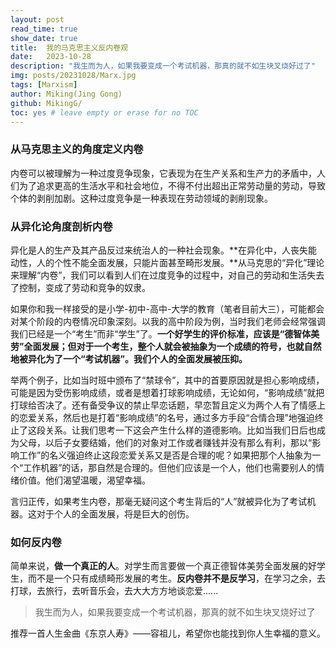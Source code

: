 ```yaml
---
layout: post
read_time: true
show_date: true
title:  我的马克思主义反内卷观
date:   2023-10-28
description: "我生而为人，如果我要变成一个考试机器，那真的就不如生块叉烧好过了"
img: posts/20231028/Marx.jpg
tags: [Marxism]
author: Miking(Jing Gong)
github: MikingG/
toc: yes # leave empty or erase for no TOC
---
```

### 从马克思主义的角度定义内卷

内卷可以被理解为一种过度竞争现象，它表现为在生产关系和生产力的矛盾中，人们为了追求更高的生活水平和社会地位，不得不付出超出正常劳动量的劳动，导致个体的剥削加剧。这种过度竞争是一种表现在劳动领域的剥削现象。

### 从异化论角度剖析内卷

异化是人的生产及其产品反过来统治人的一种社会现象。**在异化中，人丧失能动性，人的个性不能全面发展，只能片面甚至畸形发展。**从马克思的“异化”理论来理解“内卷”，我们可以看到人们在过度竞争的过程中，对自己的劳动和生活失去了控制，变成了劳动和竞争的奴隶。

如果你和我一样接受的是小学-初中-高中-大学的教育（笔者目前大三），可能都会对某个阶段的内卷情况印象深刻。以我的高中阶段为例，当时我们老师会经常强调我们已经是一个“考生”而非“学生”了。**一个好学生的评价标准，应该是“德智体美劳”全面发展；但对于一个考生，整个人就会被抽象为一个成绩的符号，也就自然地被异化为了一个“考试机器”。我们个人的全面发展被压抑。**

举两个例子，比如当时班中颁布了“禁球令”，其中的首要原因就是担心影响成绩，可能是因为受伤影响成绩，或者是想着打球影响成绩，无论如何，“影响成绩”就把打球给否决了。还有备受争议的禁止早恋话题，早恋暂且定义为两个人有了情感上的恋爱关系，然后也是打着“影响成绩”的名号，通过多方手段“合情合理”地强迫终止了这段关系。让我们思考一下这会产生什么样的道德影响。比如当我们日后也成为父母，以后子女要结婚，他们的对象对工作或者赚钱并没有那么有利，那以“影响工作”的名义强迫终止这段恋爱关系又是否是合理的呢？如果把那个人抽象为一个“工作机器”的话，那自然是合理的。但他们应该是一个人，他们也需要别人的情绪价值。他们渴望温暖，渴望幸福。

言归正传，如果考生内卷，那毫无疑问这个考生背后的“人”就被异化为了考试机器。这对于个人的全面发展，将是巨大的创伤。

### 如何反内卷

简单来说，**做一个真正的人**。对学生而言要做一个真正德智体美劳全面发展的好学生，而不是一个只有成绩畸形发展的考生。**反内卷并不是反学习**，在学习之余，去打球，去旅行，去听音乐会，去大大方方地谈恋爱......

> 我生而为人，如果我要变成一个考试机器，那真的就不如生块叉烧好过了

推荐一首人生金曲《东京人寿》——容祖儿，希望你也能找到你人生幸福的意义。
